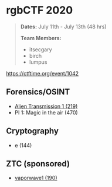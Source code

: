 # rgbCTF 2020
> **Dates:** July 11th - July 13th (48 hrs)
>
> **Team Members:**
> - itsecgary
> - birch
> - lumpus

https://ctftime.org/event/1042

## Forensics/OSINT
- [Alien Transmission 1 (219)](https://github.com/itsecgary/CTFs/tree/master/rgbCTF%202020/Alien%20Transmission%201)
- PI 1: Magic in the air (470)

## Cryptography
- e (144)

## ZTC (sponsored)
- [vaporwave1 (190)](https://github.com/itsecgary/CTFs/tree/master/rgbCTF%202020/vaporize1)
